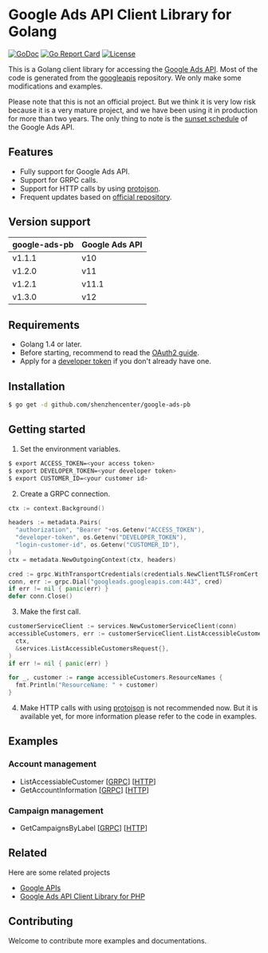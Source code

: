 
# Google Ads API Client Library for Golang

[![GoDoc](https://godoc.org/github.com/shenzhencenter/google-ads-pb?status.svg)](https://pkg.go.dev/github.com/shenzhencenter/google-ads-pb)
[![Go Report Card](https://goreportcard.com/badge/github.com/shenzhencenter/google-ads-pb)](https://goreportcard.com/report/github.com/shenzhencenter/google-ads-pb)
[![License](https://img.shields.io/badge/License-Apache%202.0-blue.svg)](https://opensource.org/licenses/Apache-2.0)

This is a Golang client library for accessing the [Google Ads API](https://developers.google.com/google-ads/api/docs/start). Most of the code is generated from the [googleapis](https://github.com/googleapis/googleapis/tree/master/google/ads/googleads) repository. We only make some modifications and examples.

Please note that this is not an official project. But we think it is very low risk because it is a very mature project, and we have been using it in production for more than two years. The only thing to note is the [sunset schedule](https://developers.google.com/google-ads/api/docs/sunset-dates) of the Google Ads API.

## Features

- Fully support for Google Ads API.
- Support for GRPC calls.
- Support for HTTP calls by using [protojson](https://google.golang.org/protobuf/encoding/protojson).
- Frequent updates based on [official repository](https://github.com/googleapis/googleapis).

## Version support

| google-ads-pb | Google Ads API |
|---|---|
| v1.1.1 | v10 |
| v1.2.0 | v11 |
| v1.2.1 | v11.1 |
| v1.3.0 | v12 |

## Requirements

- Golang 1.4 or later.
- Before starting, recommend to read the [OAuth2 guide](https://developers.google.com/google-ads/api/docs/oauth/overview).
- Apply for a [developer token](https://developers.google.com/google-ads/api/docs/first-call/dev-token) if you don't already have one.

## Installation

```bash
$ go get -d github.com/shenzhencenter/google-ads-pb
```
    
## Getting started

1. Set the environment variables.

```bash
$ export ACCESS_TOKEN=<your access token>
$ export DEVELOPER_TOKEN=<your developer token>
$ export CUSTOMER_ID=<your customer id>
```

2. Create a GRPC connection.

```go
ctx := context.Background()

headers := metadata.Pairs(
  "authorization", "Bearer "+os.Getenv("ACCESS_TOKEN"),
  "developer-token", os.Getenv("DEVELOPER_TOKEN"),
  "login-customer-id", os.Getenv("CUSTOMER_ID"),
)
ctx = metadata.NewOutgoingContext(ctx, headers)

cred := grpc.WithTransportCredentials(credentials.NewClientTLSFromCert(nil, ""))
conn, err := grpc.Dial("googleads.googleapis.com:443", cred)
if err != nil { panic(err) }
defer conn.Close()
```

3. Make the first call.

```go
customerServiceClient := services.NewCustomerServiceClient(conn)
accessibleCustomers, err := customerServiceClient.ListAccessibleCustomers(
  ctx, 
  &services.ListAccessibleCustomersRequest{},
)
if err != nil { panic(err) }

for _, customer := range accessibleCustomers.ResourceNames {
  fmt.Println("ResourceName: " + customer)
}
```

4. Make HTTP calls with using [protojson](https://google.golang.org/protobuf/encoding/protojson) is not recommended now. But it is available yet, for more information please refer to the code in examples.


## Examples


### Account management

- ListAccessiableCustomer [[GRPC](https://github.com/shenzhencenter/google-ads-pb/blob/main/examples/account_management/list_accessible_customers.go)] [[HTTP](https://github.com/shenzhencenter/google-ads-pb/blob/main/examples/account_management/http_list_accessible_customers.go)]
- GetAccountInformation [[GRPC](https://github.com/shenzhencenter/google-ads-pb/blob/main/examples/account_management/get_account_information.go)] [[HTTP](https://github.com/shenzhencenter/google-ads-pb/blob/main/examples/account_management/http_get_account_information.go)]

### Campaign management

- GetCampaignsByLabel [[GRPC](https://github.com/shenzhencenter/google-ads-pb/blob/main/examples/campaign_management/get_campaigns_by_label.go)] [[HTTP](https://github.com/shenzhencenter/google-ads-pb/blob/main/examples/campaign_management/http_get_campaigns_by_label.go)]

## Related

Here are some related projects

- [Google APIs](https://github.com/googleapis/googleapis)
- [Google Ads API Client Library for PHP](https://github.com/googleads/google-ads-php)

## Contributing

Welcome to contribute more examples and documentations.
